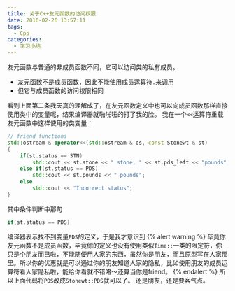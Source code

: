 ```yaml
---
title: 关于C++友元函数的访问权限
date: 2016-02-26 13:57:11
tags:
  - Cpp
categories:
  - 学习小结
---
```

友元函数与普通的非成员函数不同，它可以访问类的私有成员。
- 友元函数不是成员函数，因此不能使用成员运算符`.`来调用
- 但它与成员函数的访问权限相同

看到上面第二条我天真的理解成了，在友元函数定义中也可以向成员函数那样直接使用类中的变量呢，结果编译器就啪啪啪的打了我的脸。
我在一个`<<`运算符重载友元函数中这样使用的类变量：
``` Cpp
// friend functions
std::ostream & operator<<(std::ostream & os, const Stonewt & st)
{
    if(st.status == STN)
        std::cout << st.stone << " stone, " << st.pds_left << "pounds";
    else if(st.status == PDS)
        std::cout << st.pounds << " pounds";     
    else
        std::cout << "Incorrect status";
}
```
<!-- more -->
其中条件判断中那句
``` Cpp
if(st.status == PDS)
```
编译器表示找不到变量`PDS`的定义，于是我才意识到
{% alert warning %}
毕竟你友元函数不是成员函数，毕竟你的定义也没有使用类似<code>Time::</code>一类的限定符，你只是个朋友而已啦，不能随便用人家的东西，虽然你是朋友，而且原型写在人家那里。所以你的优惠就是可以通过你的朋友知道人家的隐私，比如使用朋友的成员运算符看人家隐私啦，能给你看就不错咯～还算当你是friend。
{% endalert %}
所以上面代码将`PDS`改成`Stonewt::PDS`就可以了。
还是朋友，还是要客气点。
